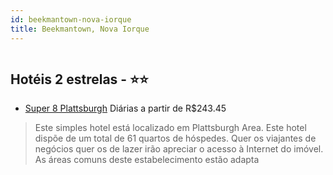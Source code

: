 ```yaml
---
id: beekmantown-nova-iorque
title: Beekmantown, Nova Iorque
---
```


<center><img src="http://photos.hotelbeds.com/giata/41/412523/412523a_hb_a_003.jpg" alt="" /></center>


## Hotéis 2 estrelas - ⭐️⭐️

-    [Super 8 Plattsburgh](https://www.hurb.com/hoteis/beekmantown/super-8-plattsburgh-JNP-JP146929?cmp=18055) Diárias a partir de R$243.45
   > Este simples hotel está localizado em Plattsburgh Area. Este hotel dispõe de um total de 61 quartos de hóspedes. Quer os viajantes de negócios quer os de lazer irão apreciar o acesso à Internet do imóvel. As áreas comuns deste estabelecimento estão adapta
